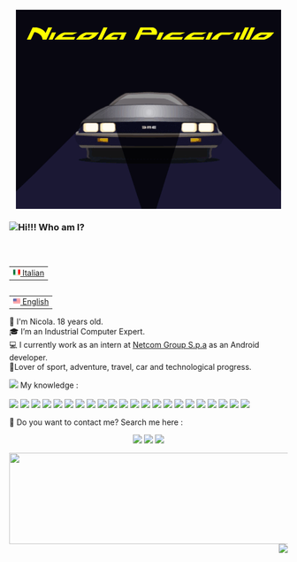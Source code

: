 <p align="center">
<img src="Apocalixs-Nick/img/delorean_name.gif" align="center"> </p>
<p>
<h3> <img src="https://camo.githubusercontent.com/90cb7943ff2732c20f4cdeec1338e3c793aca37896cadcf3fcd8275964e1d2d7/68747470733a2f2f656d6f6a69732e736c61636b6d6f6a69732e636f6d2f656d6f6a69732f696d616765732f313538383331353032342f383832332f68797065726b697474792e6769663f31353838333135303234" height="20">Hi!!! Who am I? </h3><br/>
<p align="right">
<table align="right">
 <tr><td><a href="Apocalixs-Nick/README_it.md"><img src="Apocalixs-Nick/img/it-flag.png" height="13"> Italian</a></td></tr>
</table>
<table align="right">
 <tr><td><a href="README.md"><img src="Apocalixs-Nick/img/us-flag.png" height="13"> English</a></td></tr>
</table>
<p>
  👨 I'm <bold>Nicola</bold>. 18 years old.<br/>
  🎓 I’m an Industrial Computer Expert.<br/>
  💻 I currently work as an intern at <a href="https://www.netcomgroup.eu/">Netcom Group S.p.a</a> as an Android developer.<br/>
  🌌Lover of sport, adventure, travel, car and technological progress.
</p>

  <p>
<img src="https://raw.githubusercontent.com/SP-XD/SP-XD/main/images/lightning.gif" height="13"> My knowledge : <br/><br/>
    <img src="https://img.shields.io/badge/-Github-181717?style=flat-square&logo=GitHub&logoColor=white"/>
    <img src="https://img.shields.io/badge/-Git-F44D27?style=flat-square&logo=Git&logoColor=white"/>
    <img src="https://img.shields.io/badge/-MySQL-F29111?style=flat-square&logo=MySQL&logoColor=white"/>
    <img src="https://img.shields.io/badge/-HTML5-E34F26?style=flat-square&logo=HTML5&logoColor=white"/>
    <img src="https://img.shields.io/badge/-CSS3-1572B6?style=flat-square&logo=CSS3&logoColor=white"/>
    <img src="https://img.shields.io/badge/-Google%20Cloud-4285F4?style=flat-square&logo=Google%20Cloud&logoColor=white"/>
    <img src="https://img.shields.io/badge/C%20LANGUAGE-0769AD.svg?&style=flat&logo=C&logoColor=white&color=blue"/> 
    <img src="https://img.shields.io/badge/KOTLIN-0095D5.svg?&style=flat&logo=kotlin&logoColor=white"/>
    <img src="https://img.shields.io/badge/ARDUINO-00979D.svg?&style=flat&logo=arduino&logoColor=white"/>
    <img src="https://img.shields.io/badge/JQUERY-0769AD.svg?&style=flat&logo=jquery&logoColor=white"/>
    <img src="https://img.shields.io/badge/PHP-777BB4.svg?&style=flat&logo=php&logoColor=white"/>
    <img src="https://camo.githubusercontent.com/f2ffb4b78b9aa9e39e511280def47fce6d9eae8daa2f60af369da49aa3baab33/68747470733a2f2f696d672e736869656c64732e696f2f62616467652f4a4156415343524950542d3332333333302e7376673f267374796c653d666c6174266c6f676f3d6a617661736372697074266c6f676f436f6c6f723d253233463744463145"/>
    <img src="https://camo.githubusercontent.com/7786728ecaff96d18374c3b3fa2e0288f0a829f48b7667a763692c7fea4d8a5e/68747470733a2f2f696d672e736869656c64732e696f2f62616467652f6a736f6e2d3545354335433f7374796c653d666c6174266c6f676f3d6a736f6e266c6f676f436f6c6f723d7768697465"/>
    <img src="https://camo.githubusercontent.com/d608638c431fa9f3a141db2e25ded1e7ab2bf1bf4d58359dc6fcfd2e463a33de/68747470733a2f2f696d672e736869656c64732e696f2f62616467652f4d4152494144422d3434373941312e7376673f267374796c653d666c6174266c6f676f3d6d617269616462266c6f676f436f6c6f723d7768697465"/>
    <img src="https://camo.githubusercontent.com/ca9eb12ccce06323fa52d799d8c4e2fc522662af88a7221067f8c65a8893a4ea/68747470733a2f2f696d672e736869656c64732e696f2f62616467652f475241444c452d3032333033412e7376673f267374796c653d666c6174266c6f676f3d677261646c65"/>
    <img src="https://img.shields.io/badge/ANDROID%20STUDIO-0769AD.svg?&style=flat&logo=androidStudio&logoColor=white&color=green"/>
    <img src="https://img.shields.io/badge/Java-0769AD.svg?&style=flat&logo=Java&logoColor=white&color=orange"/>
<img src="https://camo.githubusercontent.com/de7f635a30a22fdd35113e19d8a25a41607653440abc6996b19c587df2dbaf81/68747470733a2f2f696d672e736869656c64732e696f2f62616467652f494e54454c4c494a2d3030303030302e7376673f267374796c653d666c6174266c6f676f3d696e74656c6c696a2d69646561"/>
    <img src="https://camo.githubusercontent.com/88a225aa02d9df9e5caf4f6b34f6e24848f7a4e47af50c920e4fb3ec1314f025/68747470733a2f2f696d672e736869656c64732e696f2f62616467652f2d5653436f64652d2532333030374143433f7374796c653d666c61742d737175617265266c6f676f3d76697375616c2d73747564696f2d636f6465"/>
    <img src="https://camo.githubusercontent.com/8701b4bd809549ff06fe4a2c3d71f5bf3d3c7dab7d69842f9244669725a7c7d3/68747470733a2f2f696d672e736869656c64732e696f2f62616467652f7375626c696d655f746578742d2532333537353735372e7376673f267374796c653d666c6174266c6f676f3d7375626c696d652d74657874266c6f676f436f6c6f723d696d706f7274616e74"/>
    <img src="https://camo.githubusercontent.com/e6e23929b59f0d903f97a4697f304f549be540b61a8283bc3d69aecfe5fdd8d4/68747470733a2f2f696d672e736869656c64732e696f2f62616467652f4c696e75782d4643433632343f7374796c653d666c6174266c6f676f3d6c696e7578266c6f676f436f6c6f723d626c61636b"/>
<img src="https://camo.githubusercontent.com/481f0a771a879111d1045582d090077e07981425c109aaed5fdd8a049078695a/68747470733a2f2f696d672e736869656c64732e696f2f62616467652f534352554d2d3644423333462e7376673f267374796c653d666c6174266c6f676f3d646464266c6f676f436f6c6f723d7768697465"/>
</p>

<p>
  📣 Do you want to contact me? Search me here :<br/>
<p align="center">
<a href="mailto:nicolapiccirillo04@gmail.com?subject=[GitHub]%20🔥%20Prise%20de%20contact&body=Bonjour%20Stan%2C%0A%0AJe%20viens%20vers%20toi%20aujourd%27hui%20apr%C3%A8s%20avoir%20vu%20ton%20profil%20GitHub%20pour%20..."><img src="https://img.shields.io/badge/e‑mail-D14836.svg?style=for-the-badge&logo=GMail&logoColor=white"/></a>
  <a href="https://www.instagram.com/nicola_piccirillo_04/"><img src="https://img.shields.io/badge/instagram-E4405F.svg?style=for-the-badge&logo=instagram&logoColor=white"/></a>
  <a href="https://www.linkedin.com/in/nicola-piccirillo-05a76b254"><img src="https://img.shields.io/badge/linkedin-0077B5.svg?style=for-the-badge&logo=linkedin&logoColor=white"/></a>
</p>
  <img align="left" width="6000" height="165" src="https://github-readme-stats.vercel.app/api?username=Apocalixs-Nick&show_icons=true&hide_border=true&line_height=20&title_color=f69673&icon_color=1b93c9&show_owner=true&theme=nightowl"/>

<p align="right">
<img src="https://komarev.com/ghpvc/?username=Apocalixs-Nick&style=plastic&label=Views"><img></p>
